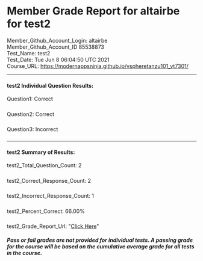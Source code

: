 # Member Grade Report for altairbe for test2  
   
Member_Github_Account_Login: altairbe  
Member_Github_Account_ID 85538873  
Test_Name: test2  
Test_Date: Tue Jun  8 06:04:50 UTC 2021  
Course_URL: https://modernappsninja.github.io/vspheretanzu101_vt7301/  
   
---  
#### test2 Individual Question Results:  
Question1: Correct  
#####  
Question2: Correct  
#####  
Question3: Incorrect  
#####  
---  
#### test2 Summary of Results:  
test2_Total_Question_Count: 2  
#####  
test2_Correct_Response_Count: 2  
#####  
test2_Incorrect_Response_Count: 1  
#####  
test2_Percent_Correct: 66.00%  
#####  
test2_Grade_Report_Url: "[Click Here](https://github.com/modernappsninjas/altairbe/blob/main/static/userdata/courses/vspheretanzu101_vt7301/grade_report.pr913.test2.md)"
##### Pass or fail grades are not provided for individual tests. A passing grade for the course will be based on the cumulative average grade for all tests in the course.  
